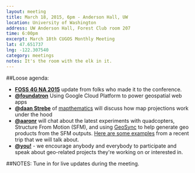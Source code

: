 ```yaml
---
layout: meeting
title: March 18, 2015, 6pm - Anderson Hall, UW
location: University of Washington
address: UW Anderson Hall, Forest Club room 207
time: 6:00pm
excerpt: March 18th CUGOS Monthly Meeting
lat: 47.651737
lng: -122.307540
category: meetings
notes: It's the room with the elk in it.
---
```


##Loose agenda:
- **[FOSS 4G NA 2015](https://2015.foss4g-na.org/)** update from folks who made it to the conference.
- **[@foundatron](https://github.com/foundatron)** Using Google Cloud Platform to power geospatial web apps
- **[@daan Strebe](http://www.mapthematics.com/Essentials.php)** of [mapthematics](http://www.mapthematics.com/Essentials.php) will discuss how map projections work under the hood
- **[@aaronr](https://github.com/aaronr)** will chat about the latest experiments with quadcopters, Structure From Motion (SFM), and using [GeoSync](https://github.com/aaronr/geosync) to help generate geo products from the SFM outputs. [Here are some examples](https://www.flickr.com/photos/racicot/sets/72157650778573910/) from a recent trip that we will talk about. 
- **[@you!](http://github.com/cugos/cugos.github.com)** - we encourage anybody and everybody to participate and speak about geo-related projects they're working on or interested in.

##NOTES:
Tune in for live updates during the meeting.
